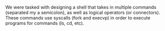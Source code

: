 We were tasked with designing a shell that takes in multiple commands (separated my a semicolon), as well as logical operators (or connectors). These commands use syscalls (fork and execvp) in order to execute programs for commands (ls, cd, etc).
